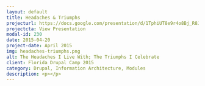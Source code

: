 ```yaml
---
layout: default
title: Headaches & Triumphs
projecturl: https://docs.google.com/presentation/d/1TphiUT8e9r4o8Bj_R8JCJz1WOy6yqsKTliyFwoCdhZc/edit?usp=sharing
projectcta: View Presentation
modal-id: 230
date: 2015-04-20
project-date: April 2015
img: headaches-triumphs.png
alt: The Headaches I Live With; The Triumphs I Celebrate
client: Florida Drupal Camp 2015
category: Drupal, Information Architecture, Modules
description: <p></p>
---
```

